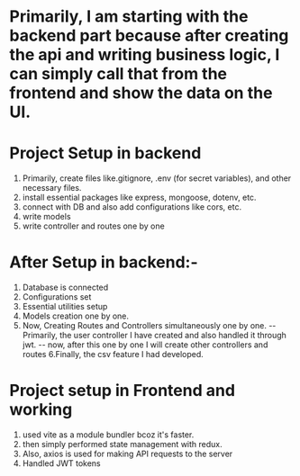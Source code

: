# Primarily, I am starting with the backend part because after creating the api and writing business logic, I can simply call that from the frontend and show the data on the UI.

# Project Setup in backend
1. Primarily, create files like.gitignore, .env (for secret variables), and other necessary files.
2. install essential packages like express, mongoose, dotenv, etc.
3. connect with DB and also add configurations like cors, etc.
4. write models
5. write controller and routes one by one

# After Setup in backend:-
1. Database is connected
2. Configurations set
3. Essential utilities setup
4. Models creation one by one.
5. Now, Creating Routes and Controllers simultaneously one by one.
    -- Primarily, the user controller I have created and also handled it through jwt.
    -- now, after this one by one I will create other controllers and routes
6.Finally, the csv feature I had developed.


# Project setup in Frontend and working
1. used vite as a module bundler bcoz it's faster.
2. then simply performed state management with redux.
3. Also, axios is used for making API requests to the server
4. Handled JWT tokens 

